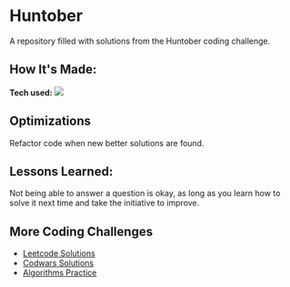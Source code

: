 # Huntober
A repository filled with solutions from the Huntober coding challenge. 


## How It's Made:

**Tech used:** <img src="https://img.shields.io/static/v1?label=|&message=JAVASCRIPT&color=3c7f5d&style=plastic&logo=javascript"/>

## Optimizations
Refactor code when new better solutions are found.

## Lessons Learned:
Not being able to answer a question is okay, as long as you learn how to solve it next time and take the initiative to improve.

## More Coding Challenges
<ul> 
<li> <a target="_blank" href="https://github.com/WilliamPasternak/LeetCode">Leetcode Solutions</a> </li>
<li> <a target="_blank" href ="https://github.com/WilliamPasternak/Codewars-Solutions">Codwars Solutions</a> </li>
<li> <a target="_blank" href="https://github.com/WilliamPasternak/Algorithm-Practice"> Algorithms Practice</a> </li>
</ul>

